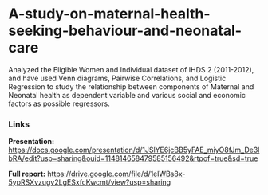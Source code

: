 # A-study-on-maternal-health-seeking-behaviour-and-neonatal-care
Analyzed the Eligible Women and Individual dataset of IHDS 2 (2011-2012), and have used Venn diagrams, Pairwise Correlations, and Logistic Regression to study the relationship between components of Maternal and Neonatal health as dependent variable and various social and economic factors as possible regressors.

### Links

**Presentation:** https://docs.google.com/presentation/d/1JSlYE6jcBB5yFAE_miyO8fJm_De3lbRA/edit?usp=sharing&ouid=114814658479585156492&rtpof=true&sd=true

**Full report:** https://drive.google.com/file/d/1elWBs8x-5ypRSXvzugv2LgESxfcKwcmt/view?usp=sharing
